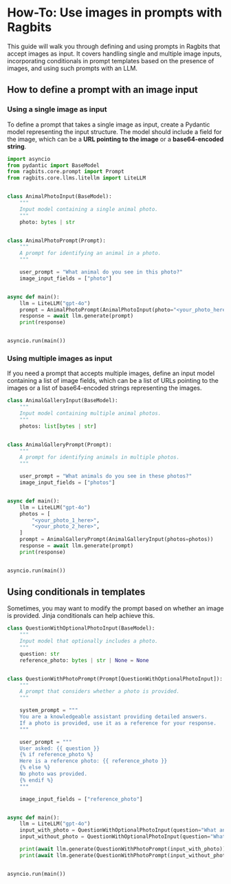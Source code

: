 # How-To: Use images in prompts with Ragbits

This guide will walk you through defining and using prompts in Ragbits that accept images as input. It covers handling single and multiple image inputs, incorporating conditionals in prompt templates based on the presence of images, and using such prompts with an LLM.

## How to define a prompt with an image input

### Using a single image as input

To define a prompt that takes a single image as input, create a Pydantic model representing the input structure. The model should include a field for the image, which can be a **URL pointing to the image** or a **base64-encoded string**.

```python
import asyncio
from pydantic import BaseModel
from ragbits.core.prompt import Prompt
from ragbits.core.llms.litellm import LiteLLM


class AnimalPhotoInput(BaseModel):
    """
    Input model containing a single animal photo.
    """
    photo: bytes | str


class AnimalPhotoPrompt(Prompt):
    """
    A prompt for identifying an animal in a photo.
    """

    user_prompt = "What animal do you see in this photo?"
    image_input_fields = ["photo"]


async def main():
    llm = LiteLLM("gpt-4o")
    prompt = AnimalPhotoPrompt(AnimalPhotoInput(photo="<your_photo_here>"))
    response = await llm.generate(prompt)
    print(response)


asyncio.run(main())
```

### Using multiple images as input

If you need a prompt that accepts multiple images, define an input model containing a list of image fields, which can be a list of URLs pointing to the images or a list of base64-encoded strings representing the images.

```python
class AnimalGalleryInput(BaseModel):
    """
    Input model containing multiple animal photos.
    """
    photos: list[bytes | str]


class AnimalGalleryPrompt(Prompt):
    """
    A prompt for identifying animals in multiple photos.
    """

    user_prompt = "What animals do you see in these photos?"
    image_input_fields = ["photos"]


async def main():
    llm = LiteLLM("gpt-4o")
    photos = [
        "<your_photo_1_here>",
        "<your_photo_2_here>",
    ]
    prompt = AnimalGalleryPrompt(AnimalGalleryInput(photos=photos))
    response = await llm.generate(prompt)
    print(response)


asyncio.run(main())
```

## Using conditionals in templates

Sometimes, you may want to modify the prompt based on whether an image is provided. Jinja conditionals can help achieve this.

```python
class QuestionWithOptionalPhotoInput(BaseModel):
    """
    Input model that optionally includes a photo.
    """
    question: str
    reference_photo: bytes | str | None = None


class QuestionWithPhotoPrompt(Prompt[QuestionWithOptionalPhotoInput]):
    """
    A prompt that considers whether a photo is provided.
    """

    system_prompt = """
    You are a knowledgeable assistant providing detailed answers.
    If a photo is provided, use it as a reference for your response.
    """

    user_prompt = """
    User asked: {{ question }}
    {% if reference_photo %}
    Here is a reference photo: {{ reference_photo }}
    {% else %}
    No photo was provided.
    {% endif %}
    """

    image_input_fields = ["reference_photo"]


async def main():
    llm = LiteLLM("gpt-4o")
    input_with_photo = QuestionWithOptionalPhotoInput(question="What animal do you see in this photo?", reference_photo="<your_photo_here>")
    input_without_photo = QuestionWithOptionalPhotoInput(question="What is the capital of France?")

    print(await llm.generate(QuestionWithPhotoPrompt(input_with_photo)))
    print(await llm.generate(QuestionWithPhotoPrompt(input_without_photo)))


asyncio.run(main())
```